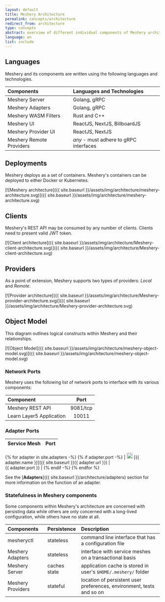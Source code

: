```yaml
---
layout: default
title: Meshery Architecture
permalink: concepts/architecture
redirect_from: architecture
type: concepts
abstract: overview of different individual components of Meshery architecture and how they interact as a system.
language: en
list: include
---
```


## Languages
Meshery and its components are written using the following languages and technologies.

| Components               | Languages and Technologies             |
| :----------------------- | :------------------------------------- |
| Meshery Server           | Golang, gRPC                           |
| Meshery Adapters         | Golang, gRPC                           |
| Meshery WASM Filters     | Rust and C++                           |
| Meshery UI               | ReactJS, NextJS, BillboardJS           |
| Meshery Provider UI      | ReactJS, NextJS                        |
| Meshery Remote Providers | _any_ - must adhere to gRPC interfaces |

## Deployments
Meshery deploys as a set of containers. Meshery's containers can be deployed to either Docker or Kubernetes.

[![Meshery architecture]({{ site.baseurl }}/assets/img/architecture/meshery-architecture.svg)]({{ site.baseurl }}/assets/img/architecture/meshery-architecture.svg)

## Clients
Meshery's REST API may be consumed by any number of clients. Clients need to present valid JWT token.

[![Client architecture]({{ site.baseurl }}/assets/img/architecture/Meshery-client-architecture.svg)]({{ site.baseurl }}/assets/img/architecture/Meshery-client-architecture.svg)

## Providers
As a point of extension, Meshery supports two types of providers: _Local_ and _Remote_.

[![Provider architecture]({{ site.baseurl }}/assets/img/architecture/Meshery-provider-architecture.svg)]({{ site.baseurl }}/assets/img/architecture/Meshery-provider-architecture.svg)

## Object Model
This diagram outlines logical constructs within Meshery and their relationships.

[![Object Model]({{ site.baseurl }}/assets/img/architecture/meshery-object-model.svg)]({{ site.baseurl }}/assets/img/architecture/meshery-object-model.svg)

### **Network Ports**

Meshery uses the following list of network ports to interface with its various components:

| Component                                      | Port             |
| :--------------------------------------------- | :--------------: |
| Meshery REST API                               | 9081/tcp         |
| Learn Layer5 Application                       | 10011            |

### **Adapter Ports**

| Service Mesh  | Port          |
| :------------ | ------------: |
{% for adapter in site.adapters -%}
{% if adapter.port -%}
| <img src="{{ adapter.image }}" style="width:20px" /> [{{ adapter.name }}]({{ site.baseurl }}{{ adapter.url }}) |&nbsp; &nbsp; &nbsp; &nbsp; &nbsp; &nbsp; &nbsp; &nbsp; &nbsp; &nbsp; &nbsp; &nbsp; &nbsp; &nbsp; &nbsp;&nbsp; &nbsp; &nbsp; &nbsp; &nbsp; &nbsp; {{ adapter.port }} |
{% endif -%}
{% endfor %}

See the [**Adapters**]({{ site.baseurl }}/architecture/adapters) section for more information on the function of an adapter.

### **Statefulness in Meshery components**

Some components within Meshery's architecture are concerned with persisting data while others are only
concerned with a long-lived configuration, while others have no state at all.

| Components        | Persistence  | Description                                                           |
| :---------------- | :----------- | :-------------------------------------------------------------------- |
| mesheryctl        | stateless    | command line interface that has a configuration file                  |
| Meshery Adapters  | stateless    | interface with service meshes on a transactional basis                |
| Meshery Server    | caches state | application cache is stored in user's `$HOME/.meshery/` folder        |
| Meshery Providers | stateful     | location of persistent user preferences, environment, tests and so on |
